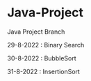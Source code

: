# Java-Project
Java Project Branch

29-8-2022 : Binary Search 

30-8-2022 : BubbleSort

31-8-2022 : InsertionSort
